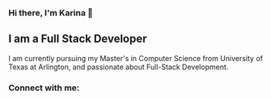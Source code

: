 ### **Hi there, I'm Karina** 👋

## I am a Full Stack Developer

I am currently pursuing my Master's in Computer Science from University of Texas at Arlington, and passionate about Full-Stack Development.

### Connect with me:


<!--
**karinapatel02/karinapatel02** is a ✨ _special_ ✨ repository because its `README.md` (this file) appears on your GitHub profile.

Here are some ideas to get you started:

- 🔭 I’m currently working on ...
- 🌱 I’m currently learning ...
- 👯 I’m looking to collaborate on ...
- 🤔 I’m looking for help with ...
- 💬 Ask me about ...
- 📫 How to reach me: ...
- 😄 Pronouns: ...
- ⚡ Fun fact: ...
-->
